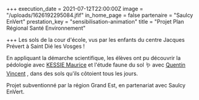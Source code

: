 +++
execution_date = 2021-07-12T22:00:00Z
image = "/uploads/1626192295084.jfif"
in_home_page = false
partenaire = "Saulcy EnVert"
prestation_key = "sensibilisation-animation"
title = "Projet Plan Régional Santé Environnement"

+++
Les sols de la cour d'école, vus par les enfants du centre Jacques Prévert à Saint Dié les Vosges !  
  
En appliquant la démarche scientifique, les élèves ont pu découvrir la pédologie avec [KESSIE Maurice](https://www.linkedin.com/in/ACoAADOCtTsBy9mUFEmHMykhjjj2I3PcZOnC14Y) et l'étude faune du sol 🪱 avec [Quentin Vincent](https://www.linkedin.com/in/ACoAAAxZQOMBa8VZResbnqaHNvmBu9eZVrjoCsk) , dans des sols qu'ils côtoient tous les jours.  
  
Projet subventionné par la région Grand Est, en partenariat avec Saulcy EnVert.